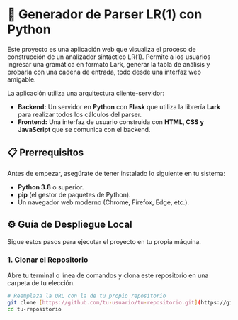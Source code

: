 # 🚀 Generador de Parser LR(1) con Python

Este proyecto es una aplicación web que visualiza el proceso de construcción de un analizador sintáctico LR(1). Permite a los usuarios ingresar una gramática en formato Lark, generar la tabla de análisis y probarla con una cadena de entrada, todo desde una interfaz web amigable.

La aplicación utiliza una arquitectura cliente-servidor:
* **Backend:** Un servidor en **Python** con **Flask** que utiliza la librería **Lark** para realizar todos los cálculos del parser.
* **Frontend:** Una interfaz de usuario construida con **HTML, CSS y JavaScript** que se comunica con el backend.

## 📋 Prerrequisitos

Antes de empezar, asegúrate de tener instalado lo siguiente en tu sistema:
* **Python 3.8** o superior.
* **pip** (el gestor de paquetes de Python).
* Un navegador web moderno (Chrome, Firefox, Edge, etc.).

## ⚙️ Guía de Despliegue Local

Sigue estos pasos para ejecutar el proyecto en tu propia máquina.

### 1. Clonar el Repositorio

Abre tu terminal o línea de comandos y clona este repositorio en una carpeta de tu elección.

```bash
# Reemplaza la URL con la de tu propio repositorio
git clone [https://github.com/tu-usuario/tu-repositorio.git](https://github.com/tu-usuario/tu-repositorio.git)
cd tu-repositorio
